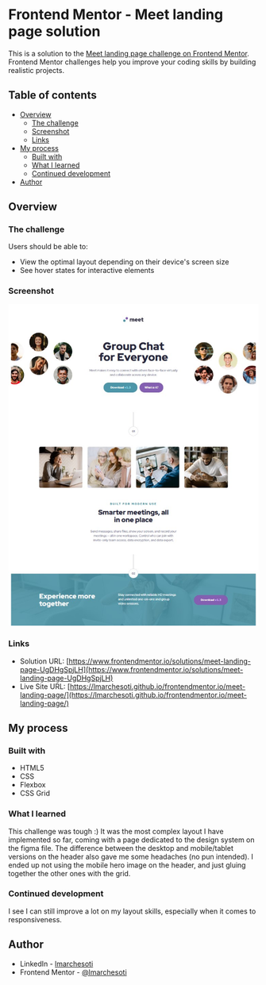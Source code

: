 # Frontend Mentor - Meet landing page solution

This is a solution to the [Meet landing page challenge on Frontend Mentor](https://www.frontendmentor.io/challenges/meet-landing-page-rbTDS6OUR). Frontend Mentor challenges help you improve your coding skills by building realistic projects.

## Table of contents

- [Overview](#overview)
  - [The challenge](#the-challenge)
  - [Screenshot](#screenshot)
  - [Links](#links)
- [My process](#my-process)
  - [Built with](#built-with)
  - [What I learned](#what-i-learned)
  - [Continued development](#continued-development)
- [Author](#author)

## Overview

### The challenge

Users should be able to:

- View the optimal layout depending on their device's screen size
- See hover states for interactive elements

### Screenshot

![](./screenshot.jpg)

### Links

- Solution URL: [https://www.frontendmentor.io/solutions/meet-landing-page-UgDHgSpjLH](https://www.frontendmentor.io/solutions/meet-landing-page-UgDHgSpjLH)
- Live Site URL: [https://lmarchesoti.github.io/frontendmentor.io/meet-landing-page/](https://lmarchesoti.github.io/frontendmentor.io/meet-landing-page/)

## My process

### Built with

- HTML5
- CSS
- Flexbox
- CSS Grid

### What I learned

This challenge was tough :)
It was the most complex layout I have implemented so far, coming with a page dedicated to the design system on the figma file. The difference between the desktop and mobile/tablet versions on the header also gave me some headaches (no pun intended). I ended up not using the mobile hero image on the header, and just gluing together the other ones with the grid.

### Continued development

I see I can still improve a lot on my layout skills, especially when it comes to responsiveness.

## Author

- LinkedIn - [lmarchesoti](https://www.linkedin.com/in/lmarchesoti/)
- Frontend Mentor - [@lmarchesoti](https://www.frontendmentor.io/profile/lmarchesoti)

